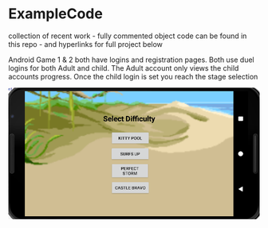 # ExampleCode
collection of recent work - fully commented
object code can be found in this repo - and hyperlinks for full project below

Android Game 1  & 2 both have logins and registration pages. Both use duel logins
for both Adult and child. The Adult account only views the child accounts progress.
Once the child login is set you reach the stage selection

![Android Game 2](GAme2Selection.png?raw=true "Optional Title")


